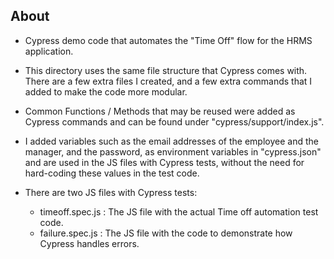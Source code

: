 ## About

* Cypress demo code that automates the "Time Off" flow for the HRMS application.

* This directory uses the same file structure that Cypress comes with. There are a few extra files I created, and a few extra commands that I added to make the code more modular.

* Common Functions / Methods that may be reused were added as Cypress commands and can be found under "cypress/support/index.js".

* I added variables such as the email addresses of the employee and the manager, and the password, as environment variables in "cypress.json" and are used in the JS files with Cypress tests, without the need for hard-coding these values in the test code.

* There are two JS files with Cypress tests: 
    * timeoff.spec.js : The JS file with the actual Time off automation test code.
    * failure.spec.js : The JS file with the code to demonstrate how Cypress handles errors.
